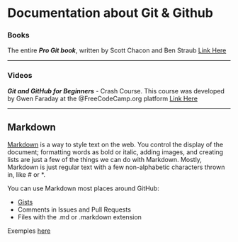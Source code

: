 # Documentation about Git & Github

### Books
The entire **_Pro Git book_**, written by Scott Chacon and Ben Straub [Link Here](https://git-scm.com/book/en/v2) 

_______

### Videos
**_Git and GitHub for Beginners_** - Crash Course. This course was developed by Gwen Faraday at the @FreeCodeCamp.org platform
[Link Here](https://www.youtube.com/watch?v=RGOj5yH7evk&t=1415s) 

_______

## Markdown
[Markdown](https://guides.github.com/features/mastering-markdown/) is a way to style text on the web. You control the display of the document; formatting words as bold or italic, adding images, and creating lists are just a few of the things we can do with Markdown. Mostly, Markdown is just regular text with a few non-alphabetic characters thrown in, like # or *.

You can use Markdown most places around GitHub:

- [Gists](https://gist.github.com/)
- Comments in Issues and Pull Requests
- Files with the .md or .markdown extension

Exemples [here](https://github.com/sarahdialmeida/Git-Github/blob/master/markdown-syntax.md)
